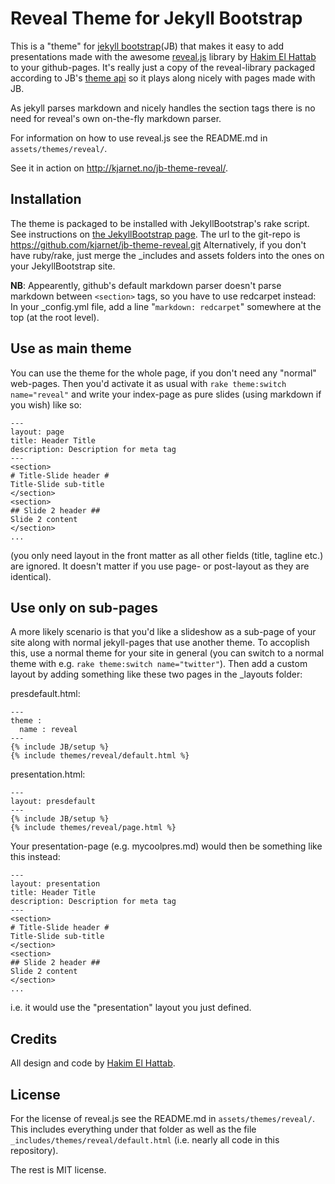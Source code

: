 Reveal Theme for Jekyll Bootstrap
=================================

This is a "theme" for [jekyll bootstrap](http://jekyllbootstrap.com/)(JB)
that makes it easy to add presentations
made with the awesome
[reveal.js](http://lab.hakim.se/reveal-js/) library by 
[Hakim El Hattab](http://hakim.se/)
to your github-pages.
It's really just a copy of the reveal-library
packaged according to JB's
[theme api](http://jekyllbootstrap.com/api/theme-api.html)
so it plays along nicely with pages made with JB.

As jekyll parses markdown
and nicely handles the section tags
there is no need for reveal's own on-the-fly markdown parser.

For information on how to use reveal.js
see the README.md in
`assets/themes/reveal/`.

See it in action on http://kjarnet.no/jb-theme-reveal/.

Installation
------------
The theme is packaged to be installed with
JekyllBootstrap's rake script.
See instructions on 
[the JekyllBootstrap page](http://jekyllbootstrap.com/usage/jekyll-theming.html#install_themes).
The url to the git-repo is https://github.com/kjarnet/jb-theme-reveal.git
Alternatively, if you don't have ruby/rake,
just merge the _includes and assets folders
into the ones on your JekyllBootstrap site.

**NB**: 
Appearently, github's default markdown parser
doesn't parse markdown between `<section>` tags,
so you have to use redcarpet instead:
In your _config.yml file,
add a line "`markdown: redcarpet`"
somewhere at the top (at the root level).


Use as main theme
-----------------

You can use the theme for the whole page,
if you don't need any "normal" web-pages. 
Then you'd activate it as usual with
`rake theme:switch name="reveal"`
and write your index-page as pure slides
(using markdown if you wish)
like so:

    ---
    layout: page
    title: Header Title
    description: Description for meta tag
    ---
    <section>
    # Title-Slide header #
    Title-Slide sub-title
    </section>
    <section>
    ## Slide 2 header ##
    Slide 2 content
    </section>
    ...

(you only need layout in the front matter
as all other fields (title, tagline etc.)
are ignored.
It doesn't matter if you use
page- or post-layout
as they are identical).

Use only on sub-pages
---------------------

A more likely scenario is
that you'd like a slideshow
as a sub-page of your site
along with normal jekyll-pages
that use another theme.
To accoplish this,
use a normal theme for your site in general
(you can switch to a normal theme with e.g.
`rake theme:switch name="twitter"`).
Then add a custom layout
by adding something like
these two pages in the \_layouts folder:

presdefault.html:

    ---
    theme :
      name : reveal
    ---
    {% include JB/setup %}
    {% include themes/reveal/default.html %}

presentation.html:

    ---
    layout: presdefault
    ---
    {% include JB/setup %}
    {% include themes/reveal/page.html %}


Your presentation-page
(e.g. mycoolpres.md)
would then be something like this instead:

    ---
    layout: presentation
    title: Header Title
    description: Description for meta tag
    ---
    <section>
    # Title-Slide header #
    Title-Slide sub-title
    </section>
    <section>
    ## Slide 2 header ##
    Slide 2 content
    </section>
    ...

i.e. it would use the "presentation" layout
you just defined.

Credits
-------

All design and code by 
[Hakim El Hattab](http://hakim.se/).

License
-------

For the license of reveal.js
see the README.md in
`assets/themes/reveal/`.
This includes everything under that folder
as well as the file
`_includes/themes/reveal/default.html`
(i.e. nearly all code in this repository).

The rest is MIT license.


